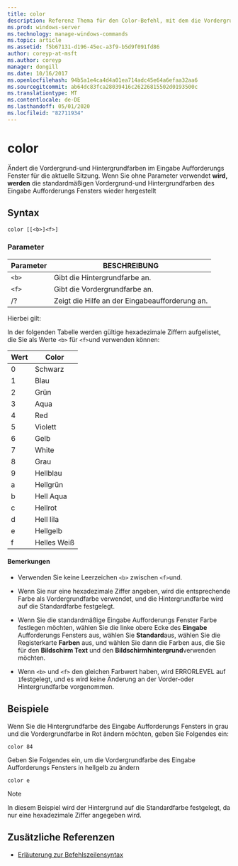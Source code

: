 ```yaml
---
title: color
description: Referenz Thema für den Color-Befehl, mit dem die Vordergrund-und Hintergrundfarben im Eingabe Aufforderungs Fenster für die aktuelle Sitzung geändert werden.
ms.prod: windows-server
ms.technology: manage-windows-commands
ms.topic: article
ms.assetid: f5b67131-d196-45ec-a3f9-b5d9f091fd86
author: coreyp-at-msft
ms.author: coreyp
manager: dongill
ms.date: 10/16/2017
ms.openlocfilehash: 94b5a1e4ca4d4a01ea714adc45e64a6efaa32aa6
ms.sourcegitcommit: ab64dc83fca28039416c26226815502d0193500c
ms.translationtype: MT
ms.contentlocale: de-DE
ms.lasthandoff: 05/01/2020
ms.locfileid: "82711934"
---
```

# <a name="color"></a>color

Ändert die Vordergrund-und Hintergrundfarben im Eingabe Aufforderungs Fenster für die aktuelle Sitzung. Wenn Sie ohne Parameter verwendet **wird, werden** die standardmäßigen Vordergrund-und Hintergrundfarben des Eingabe Aufforderungs Fensters wieder hergestellt

## <a name="syntax"></a>Syntax

```
color [[<b>]<f>]
```

### <a name="parameters"></a>Parameter

| Parameter | BESCHREIBUNG |
| --------- | ----------- |
| `<b>` | Gibt die Hintergrundfarbe an. |
| `<f>` | Gibt die Vordergrundfarbe an. |
| /? | Zeigt die Hilfe an der Eingabeaufforderung an. |

Hierbei gilt:

In der folgenden Tabelle werden gültige hexadezimale Ziffern aufgelistet, die Sie als Werte `<b>` für `<f>`und verwenden können:

| Wert | Color |
| ----- | ----- |
| 0 | Schwarz |
| 1 | Blau |
| 2 | Grün |
| 3 | Aqua |
| 4 | Red |
| 5 | Violett |
| 6 | Gelb |
| 7 | White |
| 8 | Grau |
| 9 | Hellblau |
| a | Hellgrün |
| b | Hell Aqua |
| c | Hellrot |
| d | Hell lila |
| e | Hellgelb |
| f | Helles Weiß |

#### <a name="remarks"></a>Bemerkungen

- Verwenden Sie keine Leerzeichen `<b>` zwischen `<f>`und.

- Wenn Sie nur eine hexadezimale Ziffer angeben, wird die entsprechende Farbe als Vordergrundfarbe verwendet, und die Hintergrundfarbe wird auf die Standardfarbe festgelegt.

- Wenn Sie die standardmäßige Eingabe Aufforderungs Fenster Farbe festlegen möchten, wählen Sie die linke obere Ecke des **Eingabe** Aufforderungs Fensters aus, wählen Sie **Standard**aus, wählen Sie die Registerkarte **Farben** aus, und wählen Sie dann die Farben aus, die Sie für den **Bildschirm Text** und den **Bildschirmhintergrund**verwenden möchten.

- Wenn `<b>` und `<f>` den gleichen Farbwert haben, wird ERRORLEVEL auf `1`festgelegt, und es wird keine Änderung an der Vorder-oder Hintergrundfarbe vorgenommen.

## <a name="examples"></a>Beispiele

Wenn Sie die Hintergrundfarbe des Eingabe Aufforderungs Fensters in grau und die Vordergrundfarbe in Rot ändern möchten, geben Sie Folgendes ein:

```
color 84
```

Geben Sie Folgendes ein, um die Vordergrundfarbe des Eingabe Aufforderungs Fensters in hellgelb zu ändern

```
color e
```

> [!NOTE]
> In diesem Beispiel wird der Hintergrund auf die Standardfarbe festgelegt, da nur eine hexadezimale Ziffer angegeben wird.

## <a name="additional-references"></a>Zusätzliche Referenzen

- [Erläuterung zur Befehlszeilensyntax](command-line-syntax-key.md)
